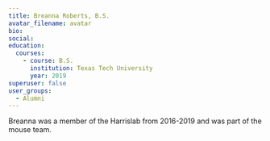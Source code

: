 ```yaml
---
title: Breanna Roberts, B.S.
avatar_filename: avatar
bio: 
social:
education:
  courses:
    - course: B.S. 
      institution: Texas Tech University
      year: 2019
superuser: false
user_groups:
  - Alumni
---
```

Breanna was a member of the Harrislab from 2016-2019 and was part of the mouse team.


